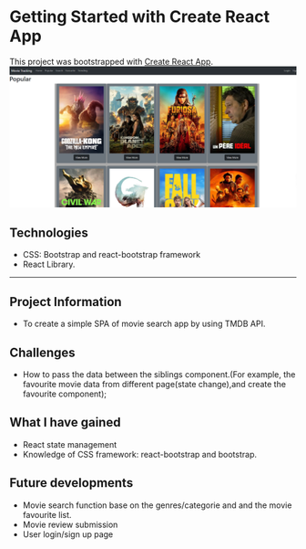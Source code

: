# Getting Started with Create React App

This project was bootstrapped with [Create React App](https://github.com/facebook/create-react-app).
![Movie Home](public/movie.png)

## Technologies

- CSS: Bootstrap and react-bootstrap framework
- React Library.

---

## Project Information

- To create a simple SPA of movie search app by using TMDB API.

## Challenges

- How to pass the data between the siblings component.(For example, the favourite movie data from different page(state change),and create the favourite component);

## What I have gained

- React state management
- Knowledge of CSS framework: react-bootstrap and bootstrap.

## Future developments

- Movie search function base on the genres/categorie and and the movie favourite list.
- Movie review submission
- User login/sign up page
